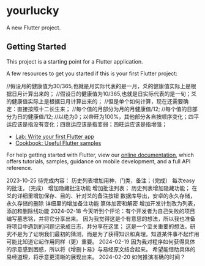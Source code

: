 # yourlucky

A new Flutter project.

## Getting Started

This project is a starting point for a Flutter application.

A few resources to get you started if this is your first Flutter project:

//假设月的健康值为30/365,也就是月实际代表的是一月，爻的健康值实际上是根据日月计算出来的；
//假设日的健康值为10/365,也就是日实际代表的是一旬；爻的健康值实际上是根据日月计算出来的；
//但是单个如何计算，现在还需要确定：直接按照十二长生来；
    //每个值的月部分为月的月健康值/12;
    //每个值的日部分为日的健康值/12;
    //以绝为0；以帝旺为100%，其他部分各自按顺序变化；四平运应该是指没有变化；四衰运应该是指变弱；四旺运应该是指增强；

- [Lab: Write your first Flutter app](https://flutter.dev/docs/get-started/codelab)
- [Cookbook: Useful Flutter samples](https://flutter.dev/docs/cookbook)

For help getting started with Flutter, view our
[online documentation](https://flutter.dev/docs), which offers tutorials,
samples, guidance on mobile development, and a full API reference.

2023-10-25 待完成内容：
    历史列表增加用神，门类，备注；（完成）
    每次easy的批注，（完成）
    增加隐藏批注功能
    增加批注列表；
    历史列表增加隐藏功能；
    在爻的详细里增加保存、目的、针对爻的备注按钮
    数据库导出，安卓的永久存储，永久存储的删除
    详细里的增加备注功能
    篆体加密和解密
    增加开发计划改为列表，添加和删除线功能
2024-02-18
    今天听到个评论：有个开发者为自己失败的项目编写墓志铭，并将它分享出来。
    因为我觉得这是个有意思的想法，所以我也准备将项目中遇到的问题记录成日志，并分享在这里；
    这是一个至关重要的想法。研究不是为了证明我们最初的猜测，而是为了获得知识和真理。知道某件事不起作用可能比知道它起作用同样（更）重要。
2024-02-19
    因为我对程序如何获得具体的示意感到困惑，所以将《增删卜易》与易经原文结合起来。
    希望能借助具体的易经道理，将示意更清晰的展现出来。
2024-02-20
    如何推演准确的时间？
